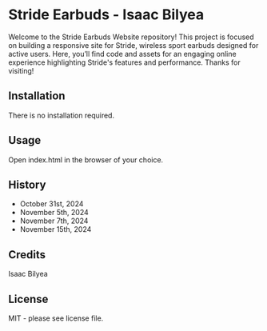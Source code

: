 # Stride Earbuds - Isaac Bilyea

Welcome to the Stride Earbuds Website repository! This project is focused on building a responsive site for Stride, wireless sport earbuds designed for active users. Here, you’ll find code and assets for an engaging online experience highlighting Stride's features and performance. Thanks for visiting!

## Installation

There is no installation required.

## Usage

Open index.html in the browser of your choice.

## History

- October 31st, 2024
- November 5th, 2024
- November 7th, 2024
- November 15th, 2024

## Credits

Isaac Bilyea

## License

MIT - please see license file.